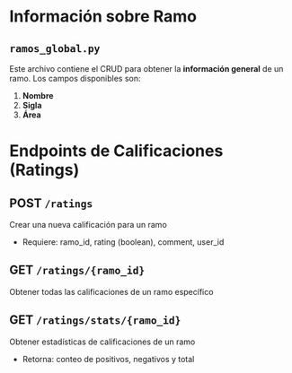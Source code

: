 # Información sobre Ramo

## `ramos_global.py`
Este archivo contiene el CRUD para obtener la **información general** de un ramo. Los campos disponibles son:

1. **Nombre**
2. **Sigla**
4. **Área**

# Endpoints de Calificaciones (Ratings)

## POST `/ratings`
Crear una nueva calificación para un ramo
- Requiere: ramo_id, rating (boolean), comment, user_id

## GET `/ratings/{ramo_id}`
Obtener todas las calificaciones de un ramo específico

## GET `/ratings/stats/{ramo_id}`
Obtener estadísticas de calificaciones de un ramo
- Retorna: conteo de positivos, negativos y total